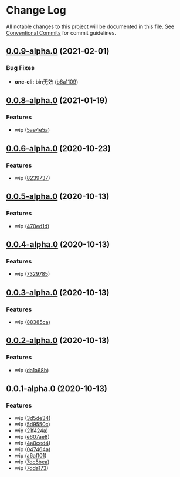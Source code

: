 # Change Log

All notable changes to this project will be documented in this file.
See [Conventional Commits](https://conventionalcommits.org) for commit guidelines.

## [0.0.9-alpha.0](https://github.com/stbui/one/compare/v0.0.8-alpha.0...v0.0.9-alpha.0) (2021-02-01)


### Bug Fixes

* **one-cli:** bin无效 ([b6a1109](https://github.com/stbui/one/commit/b6a1109047e06e5199899bb48ebc12cb9eaa3ffd))





## [0.0.8-alpha.0](https://github.com/stbui/one/compare/v0.0.7-alpha.0...v0.0.8-alpha.0) (2021-01-19)


### Features

* wip ([5ae4e5a](https://github.com/stbui/one/commit/5ae4e5a537bcb29bcf59feaf6309b69b8d98390d))





## [0.0.6-alpha.0](https://github.com/stbui/one/compare/v0.0.5-alpha.0...v0.0.6-alpha.0) (2020-10-23)


### Features

* wip ([8239737](https://github.com/stbui/one/commit/82397376ddbc8eb5dbc17123632c3cc507ab0e24))





## [0.0.5-alpha.0](https://github.com/stbui/proxy/compare/v0.0.4-alpha.0...v0.0.5-alpha.0) (2020-10-13)


### Features

* wip ([470ed1d](https://github.com/stbui/proxy/commit/470ed1d85d2b8256443683f2caa53f111a594728))





## [0.0.4-alpha.0](https://github.com/stbui/proxy/compare/v0.0.3-alpha.0...v0.0.4-alpha.0) (2020-10-13)


### Features

* wip ([7329785](https://github.com/stbui/proxy/commit/732978555692439fa881f231053941e05993ab52))





## [0.0.3-alpha.0](https://github.com/stbui/proxy/compare/v0.0.2-alpha.0...v0.0.3-alpha.0) (2020-10-13)


### Features

* wip ([88385ca](https://github.com/stbui/proxy/commit/88385ca4883f5046d815392d2a12632d0944d13a))





## [0.0.2-alpha.0](https://github.com/stbui/proxy/compare/v0.0.1-alpha.0...v0.0.2-alpha.0) (2020-10-13)


### Features

* wip ([da1a68b](https://github.com/stbui/proxy/commit/da1a68bf83e034906d6eeb882820373ea100641c))





## 0.0.1-alpha.0 (2020-10-13)


### Features

* wip ([3d5de34](https://github.com/stbui/proxy/commit/3d5de3494b571d0a577d2d3feee0012e8477fa01))
* wip ([5d9550c](https://github.com/stbui/proxy/commit/5d9550cdbe612210feb97181dc91477ed4a83c59))
* wip ([21f424a](https://github.com/stbui/proxy/commit/21f424a1e918d935faadae28f6f2619ea62cf627))
* wip ([e607ae8](https://github.com/stbui/proxy/commit/e607ae8a91256f687fa560a7d735692d6e9a0c36))
* wip ([4a0ced4](https://github.com/stbui/proxy/commit/4a0ced4a6b2e9fc218b430f6601b36f737f5de1f))
* wip ([047464a](https://github.com/stbui/proxy/commit/047464a597108dd4407f5c7327d19ad93653dcf8))
* wip ([a6aff01](https://github.com/stbui/proxy/commit/a6aff0125e0e9d6043bc3c2f69d785e0af4f8252))
* wip ([7dc5bea](https://github.com/stbui/proxy/commit/7dc5bead217211df1e78c90352d9f9e86927b728))
* wip ([7dda173](https://github.com/stbui/proxy/commit/7dda1737d84c6d1a9ef65a450acc899150cbaf43))
